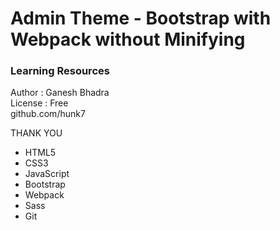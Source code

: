 # Admin Theme - Bootstrap with Webpack without Minifying
### Learning Resources 
 Author : Ganesh Bhadra     
 License : Free    
 github.com/hunk7     

THANK YOU

- HTML5 
- CSS3
- JavaScript
- Bootstrap
- Webpack
- Sass
- Git


